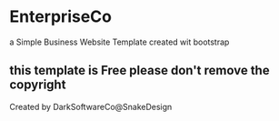 # EnterpriseCo
a Simple Business Website Template created wit bootstrap

## this template is Free please don't remove the copyright

Created by DarkSoftwareCo@SnakeDesign

